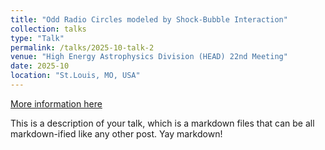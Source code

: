 ```yaml
---
title: "Odd Radio Circles modeled by Shock-Bubble Interaction"
collection: talks
type: "Talk"
permalink: /talks/2025-10-talk-2
venue: "High Energy Astrophysics Division (HEAD) 22nd Meeting"
date: 2025-10
location: "St.Louis, MO, USA"
---
```


[More information here](http://example2.com)

This is a description of your talk, which is a markdown files that can be all markdown-ified like any other post. Yay markdown!
